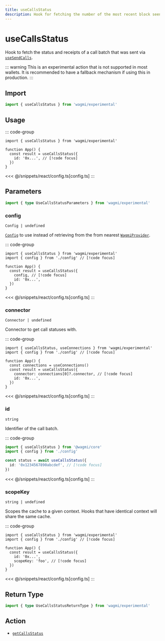 ```yaml
---
title: useCallsStatus
description: Hook for fetching the number of the most recent block seen.
---
```


<script setup>
const packageName = 'wagmi/experimental'
const actionName = 'getCallsStatus'
const typeName = 'GetCallsStatus'
const TData = 'GetCallsStatusReturnType'
const TError = 'GetCallsStatusErrorType'
</script>

# useCallsStatus

Hook to fetch the status and receipts of a call batch that was sent via [`useSendCalls`](/core/api/actions/useSendCalls).

::: warning
This is an experimental action that is not supported in most wallets. It is recommended to have a fallback mechanism if using this in production.
:::

## Import

```ts
import { useCallsStatus } from 'wagmi/experimental'
```

## Usage

::: code-group
```tsx [index.tsx]
import { useCallsStatus } from 'wagmi/experimental'

function App() {
  const result = useCallsStatus({
    id: '0x...', // [!code focus]
  })
}
```
<<< @/snippets/react/config.ts[config.ts]
:::

## Parameters

```ts
import { type UseCallsStatusParameters } from 'wagmi/experimental'
```

### config

`Config | undefined`

[`Config`](/react/api/createConfig#config) to use instead of retrieving from the from nearest [`WagmiProvider`](/react/api/WagmiProvider).

::: code-group
```tsx [index.tsx]
import { useCallsStatus } from 'wagmi/experimental'
import { config } from './config' // [!code focus]

function App() {
  const result = useCallsStatus({
    config, // [!code focus]
    id: '0x...',
  })
}
```
<<< @/snippets/react/config.ts[config.ts]
:::

### connector

`Connector | undefined`

Connector to get call statuses with.

::: code-group
```tsx [index.tsx]
import { useCallsStatus, useConnections } from 'wagmi/experimental'
import { config } from './config' // [!code focus]

function App() {
  const connections = useConnections()
  const result = useCallsStatus({
    connector: connections[0]?.connector, // [!code focus]
    id: '0x...',
  })
}
```
<<< @/snippets/react/config.ts[config.ts]
:::

### id

`string`

Identifier of the call batch.

::: code-group
```ts [index.ts]
import { useCallsStatus } from '@wagmi/core'
import { config } from './config'

const status = await useCallsStatus({
  id: '0x1234567890abcdef', // [!code focus]
})
```
<<< @/snippets/react/config.ts[config.ts]
:::

### scopeKey

`string | undefined`

Scopes the cache to a given context. Hooks that have identical context will share the same cache.

::: code-group
```tsx [index.tsx]
import { useCallsStatus } from 'wagmi/experimental'
import { config } from './config' // [!code focus]

function App() {
  const result = useCallsStatus({
    id: '0x...',
    scopeKey: 'foo', // [!code focus]
  })
}
```
<<< @/snippets/react/config.ts[config.ts]
:::

<!--@include: @shared/query-options.md-->

## Return Type

```ts
import { type UseCallsStatusReturnType } from 'wagmi/experimental'
```

<!--@include: @shared/query-result.md-->

<!--@include: @shared/query-imports.md-->

## Action

- [`getCallsStatus`](https://viem.sh/experimental/eip5792/getCallsStatus)